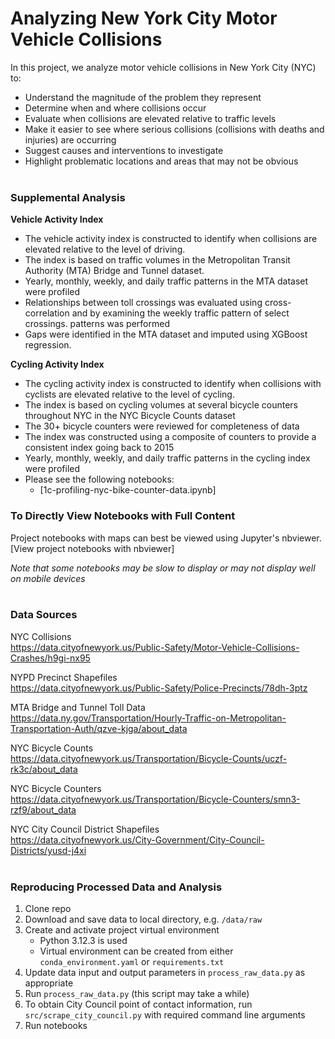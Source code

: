# Analyzing New York City Motor Vehicle Collisions

In this project, we analyze motor vehicle collisions in New York City (NYC) to:
- Understand the magnitude of the problem they represent
- Determine when and where collisions occur
- Evaluate when collisions are elevated relative to traffic levels
- Make it easier to see where serious collisions (collisions with deaths and injuries) are occurring
- Suggest causes and interventions to investigate
- Highlight problematic locations and areas that may not be obvious
<br><br>


### Supplemental Analysis
__Vehicle Activity Index__

- The vehicle activity index is constructed to identify when collisions are
 elevated relative to the level of driving.
- The index is based on traffic volumes in the Metropolitan
 Transit Authority (MTA) Bridge and Tunnel dataset.
- Yearly, monthly, weekly, and daily traffic patterns in the MTA dataset were profiled
- Relationships between toll crossings was evaluated using cross-correlation and
 by examining the weekly traffic pattern of select crossings.
 patterns was performed
- Gaps were identified in the MTA dataset and imputed using XGBoost regression.

__Cycling Activity Index__

- The cycling activity index is constructed to identify when collisions with cyclists
 are elevated relative to the level of cycling.
- The index is based on cycling volumes at several bicycle counters throughout NYC in
 the NYC Bicycle Counts dataset
- The 30+ bicycle counters were reviewed for completeness of data
- The index was constructed using a composite of counters to provide a consistent index
 going back to 2015
- Yearly, monthly, weekly, and daily traffic patterns in the cycling index were profiled
- Please see the following notebooks:
  - [1c-profiling-nyc-bike-counter-data.ipynb]

### To Directly View Notebooks with Full Content
Project notebooks with maps can best be viewed using Jupyter's nbviewer.  
[View project notebooks with nbviewer]

_Note that some notebooks may be slow to display or may not display well on mobile devices_
<br><br>

### Data Sources
NYC Collisions <br>
https://data.cityofnewyork.us/Public-Safety/Motor-Vehicle-Collisions-Crashes/h9gi-nx95

NYPD Precinct Shapefiles <br>
https://data.cityofnewyork.us/Public-Safety/Police-Precincts/78dh-3ptz

MTA Bridge and Tunnel Toll Data <br>
https://data.ny.gov/Transportation/Hourly-Traffic-on-Metropolitan-Transportation-Auth/qzve-kjga/about_data

NYC Bicycle Counts <br>
https://data.cityofnewyork.us/Transportation/Bicycle-Counts/uczf-rk3c/about_data

NYC Bicycle Counters <br>
https://data.cityofnewyork.us/Transportation/Bicycle-Counters/smn3-rzf9/about_data

NYC City Council District Shapefiles <br>
https://data.cityofnewyork.us/City-Government/City-Council-Districts/yusd-j4xi
<br><br>

### Reproducing Processed Data and Analysis
1) Clone repo
2) Download and save data to local directory, e.g. `/data/raw`
3) Create and activate project virtual environment
   - Python 3.12.3 is used
   - Virtual environment can be created from either
   `conda_environment.yaml` or `requirements.txt`
4) Update data input and output parameters in `process_raw_data.py` as appropriate
5) Run `process_raw_data.py` (this script may take a while)
6) To obtain City Council point of contact information, run `src/scrape_city_council.py` with required command line arguments
7) Run notebooks

